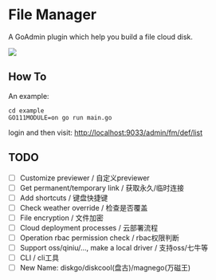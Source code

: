 # File Manager

A GoAdmin plugin which help you build a file cloud disk.

![](http://quick.go-admin.cn/docs/filemanager_interface_2.png)

## How To

An example: 

```
cd example
GO111MODULE=on go run main.go
```

login and then visit: [http://localhost:9033/admin/fm/def/list](http://localhost:9033/admin/fm/def/list)

## TODO

- [ ] Customize previewer / 自定义previewer
- [ ] Get permanent/temporary link / 获取永久/临时连接
- [ ] Add shortcuts / 键盘快捷键
- [ ] Check weather override / 检查是否覆盖
- [ ] File encryption / 文件加密
- [ ] Cloud deployment processes / 云部署流程
- [ ] Operation rbac permission check / rbac权限判断
- [ ] Support oss/qiniu/..., make a local driver / 支持oss/七牛等
- [ ] CLI / cli工具
- [ ] New Name: diskgo/diskcool(盘古)/magnego(万磁王)